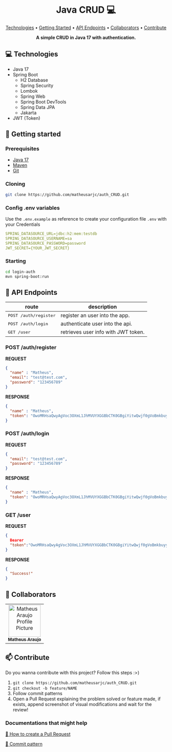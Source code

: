 <h1 align="center" style="font-weight: bold;">Java CRUD 💻</h1>

<p align="center">
 <a href="#tech">Technologies</a> • 
 <a href="#started">Getting Started</a> • 
  <a href="#routes">API Endpoints</a> •
 <a href="#colab">Collaborators</a> •
 <a href="#contribute">Contribute</a>
</p>

<p align="center">
    <b>A simple CRUD in Java 17 with authentication.</b>
</p>

<h2 id="tech">💻 Technologies</h2>

- Java 17
- Spring Boot
  - H2 Database
  - Spring Security
  - Lombok
  - Spring Web
  - Spring Boot DevTools
  - Spring Data JPA
  - Jakarta
- JWT (Token)

<h2 id="started">🚀 Getting started</h2>

<h3>Prerequisites</h3>

- [Java 17](https://www.oracle.com/java/technologies/javase-jdk17-downloads.html)
- [Maven](https://maven.apache.org/)
- [Git](https://git-scm.com/)

<h3>Cloning</h3>

```bash
git clone https://github.com/matheusarjc/auth_CRUD.git
```

<h3>Config .env variables</h2>

Use the `.env.example` as reference to create your configuration file `.env` with your Credentials

```yaml
SPRING_DATASOURCE_URL=jdbc:h2:mem:testdb
SPRING_DATASOURCE_USERNAME=sa
SPRING_DATASOURCE_PASSWORD=password
JWT_SECRET={YOUR_JWT_SECRET}
```

<h3>Starting</h3>

```bash
cd login-auth
mvn spring-boot:run
```

<h2 id="routes">📍 API Endpoints</h2>

| route                          | description                         |
|--------------------------------|-------------------------------------|
| <kbd>POST /auth/register</kbd> | register an user into the app.      |
| <kbd>POST /auth/login</kbd>    | authenticate user into the api.     |
| <kbd>GET /user</kbd>           | retrieves user info with JWT token. |


<h3 id="post-auth-detail">POST /auth/register</h3>

**REQUEST**
```json
{
  "name" : "Matheus",
  "email": "test@test.com",
  "password": "123456789"
}
```

**RESPONSE**
```json
{
  "name" : "Matheus",
  "token": "OwoMRHsaQwyAgVoc3OXmL1JhMVUYXGGBbCTK0GBgiYitwQwjf0gVoBmkbuyy0pSi"
}
```

<h3 id="post-auth-detail">POST /auth/login</h3>

**REQUEST**
```json
{
  "email": "test@test.com",
  "password": "123456789"
}
```

**RESPONSE**
```json
{
  "name" : "Matheus",
  "token": "OwoMRHsaQwyAgVoc3OXmL1JhMVUYXGGBbCTK0GBgiYitwQwjf0gVoBmkbuyy0pSi"
}
```

<h3>GET /user</h3>

**REQUEST**

```json
{
  Bearer
  "token":"OwoMRHsaQwyAgVoc3OXmL1JhMVUYXGGBbCTK0GBgiYitwQwjf0gVoBmkbuyy0pSi"
}
```

**RESPONSE**
```json
{
  "Success!"
}
```

<h2 id="colab">🤝 Collaborators</h2>


<table>
  <tr>
    <td align="center">
      <a href="#">
        <img src="https://avatars.githubusercontent.com/u/96945958?v=4" width="100px;" alt="Matheus Araujo Profile Picture"/><br>
        <sub>
          <b>Matheus Araujo</b>
        </sub>
      </a>
    </td>
  </tr>
</table>

<h2 id="contribute">📫 Contribute</h2>

Do you wanna contribute with this project? Follow this steps :>)

1. `git clone https://github.com/matheusarjc/auth_CRUD.git`
2. `git checkout -b feature/NAME`
3. Follow commit patterns
4. Open a Pull Request explaining the problem solved or feature made, if exists, append screenshot of visual modifications and wait for the review!

<h3>Documentations that might help</h3>

[📝 How to create a Pull Request](https://www.atlassian.com/br/git/tutorials/making-a-pull-request)

[💾 Commit pattern](https://gist.github.com/joshbuchea/6f47e86d2510bce28f8e7f42ae84c716)